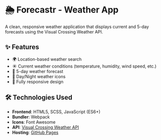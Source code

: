 # 🌦️ Forecastr - Weather App

A clean, responsive weather application that displays current and 5-day forecasts using the Visual Crossing Weather API.

## ✨ Features

- 🌍 Location-based weather search
- ☀️ Current weather conditions (temperature, humidity, wind speed, etc.)
- 📅 5-day weather forecast
- 🌙 Day/Night weather icons
- 📱 Fully responsive design

## 🛠️ Technologies Used

- **Frontend**: HTML5, SCSS, JavaScript (ES6+)
- **Bundler**: Webpack
- **Icons**: Font Awesome
- **API**: [Visual Crossing Weather API](https://www.visualcrossing.com/)
- **Hosting**: [GitHub Pages](https://akadwa.github.io/weather-app/)
